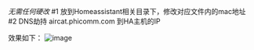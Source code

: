 *无需任何硬改*
#1 放到Homeassistant相关目录下，修改对应文件内的mac地址
#2 DNS劫持 aircat.phicomm.com 到HA主机的IP

效果如下：
![image](https://github.com/user-attachments/assets/4862ec2b-fe4e-469d-aeea-5b1f5375586f)

